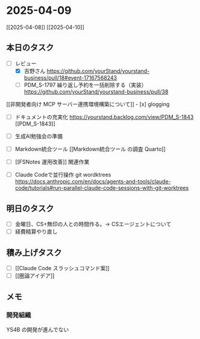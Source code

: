# 2025-04-09

[[2025-04-08]] [[2025-04-10]]

## 本日のタスク

- [ ] レビュー
	- [x] 吉野さん https://github.com/yourStand/yourstand-business/pull/18#event-17167568243
	- [ ] PDM_S-1797 繰り返し予約を一括削除する（実装） https://github.com/yourStand/yourstand-business/pull/38

[[非開発者向け MCP サーバー連携環境構築について]]
	- [x] glogging
- [ ] ドキュメントの充実化 https://yourstand.backlog.com/view/PDM_S-1843 [[PDM_S-1843]]

- [ ] 生成AI勉強会の準備

- [ ] Markdown統合ツール [[Markdown統合ツール の調査 Quarto]]
- [ ] [[FSNotes 運用改善]] 関連作業
- [ ] Claude Codeで並行操作 git wordktrees https://docs.anthropic.com/en/docs/agents-and-tools/claude-code/tutorials#run-parallel-claude-code-sessions-with-git-worktrees

## 明日のタスク

- [ ] 金曜日、CS+無印の人との時間作る。-> CSエージェントについて
- [ ] 経費精算やり直し

## 積み上げタスク

- [ ] [[Claude Code スラッシュコマンド案]]
- [ ] [[圏論アイデア]]

## メモ

### 開発組織

YS4B の開発が進んでない